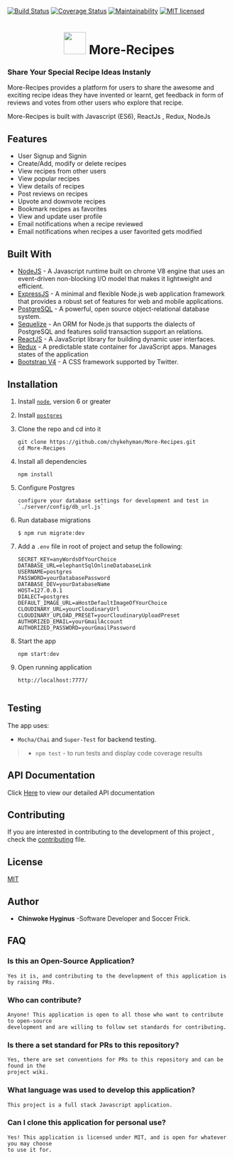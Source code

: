 [![Build Status](https://travis-ci.org/chykehyman/More-Recipes.svg?branch=develop)](https://travis-ci.org/chykehyman/More-Recipes)
[![Coverage Status](https://coveralls.io/repos/github/chykehyman/More-Recipes/badge.svg?branch=develop)](https://coveralls.io/github/chykehyman/More-Recipes?branch=develop)
[![Maintainability](https://api.codeclimate.com/v1/badges/b36cde19b8b50a231465/maintainability)](https://codeclimate.com/github/chykehyman/More-Recipes/maintainability)
[![MIT licensed](https://img.shields.io/badge/license-MIT-blue.svg)](https://raw.githubusercontent.com/hyperium/hyper/master/LICENSE)

# <div style="text-align:center"><img style="width:50px; height:50px;" src="http://res.cloudinary.com/chykebaba/image/upload/v1516407676/logo_jb4hn4.png"/> More-Recipes</div>

### Share Your Special Recipe Ideas Instanly

More-Recipes provides a platform for users to share the awesome
and exciting recipe ideas they have invented or learnt, get feedback in form of
reviews and votes from other users who explore that recipe.

More-Recipes is built with Javascript (ES6), ReactJs , Redux, NodeJs

## Features
- User Signup and Signin
- Create/Add, modify or delete recipes
- View recipes from other users
- View popular recipes
- View details of recipes
- Post reviews on recipes
- Upvote and downvote recipes
- Bookmark recipes as favorites
- View and update user profile
- Email notifications when a recipe reviewed
- Email notifications when recipes a user favorited gets modified 


## Built With
* [NodeJS](https://nodejs.org/en/) - A Javascript runtime built on chrome V8 engine that uses an event-driven non-blocking I/O model that makes it lightweight and efficient.
* [ExpressJS](http://expressjs.com/) - A minimal and flexible Node.js web application framework that provides a robust set of features for web and mobile applications.
* [PostgreSQL](https://www.postgresql.org/) - A powerful, open source object-relational database system.
* [Sequelize](http://docs.sequelizejs.com/) - An ORM for Node.js that supports the dialects of PostgreSQL and features solid transaction support an relations.
* [ReactJS](https://www.reactjs.org/) - A JavaScript library for building dynamic user interfaces.
* [Redux](http://redux.js.org/) -  A predictable state container for JavaScript apps. Manages states of the application
* [Bootstrap V4](https://getbootstrap.com/) -  A CSS framework supported by Twitter.

## Installation

1. Install [`node`](https://nodejs.org/en/download/), version 6 or greater

2. Install [`postgres`](https://www.postgresql.org/download/)

3. Clone the repo and cd into it

    ```
    git clone https://github.com/chykehyman/More-Recipes.git
    cd More-Recipes
    ```

4. Install all dependencies

    ```
    npm install
    ```

5. Configure Postgres

    ```
    configure your database settings for development and test in
    `./server/config/db_url.js` 
    ```

6.  Run database migrations

    ```
    $ npm run migrate:dev
    ```

7. Add a `.env` file in root of project and setup the following:

    ```
    SECRET_KEY=anyWordsOfYourChoice
    DATABASE_URL=elephantSqlOnlineDatabaseLink
    USERNAME=postgres
    PASSWORD=yourDatabasePassword
    DATABASE_DEV=yourDatabaseName
    HOST=127.0.0.1
    DIALECT=postgres
    DEFAULT_IMAGE_URL=aHostDefaultImageOfYourChoice
    CLOUDINARY_URL=yourCloudinaryUrl
    CLOUDINARY_UPLOAD_PRESET=yourCloudinaryUploadPreset
    AUTHORIZED_EMAIL=yourGmailAccount
    AUTHORIZED_PASSWORD=yourGmailPassword
    ```

8. Start the app

    ```
    npm start:dev
    ```

9. Open running application

    ```
    http://localhost:7777/


## Testing
The app uses: 
* `Mocha/Chai` and `Super-Test` for backend testing.

> - `npm test` - to run tests and display code coverage results


## API Documentation
Click [Here](https://more-recipes-v1.herokuapp.com/apidocs) to view our detailed API documentation

## Contributing

If you are interested in contributing to the development of this project ,
check the [contributing](contributing.md) file.


## License
[MIT](LICENSE)

## Author
* **Chinwoke Hyginus** -Software Developer and Soccer Frick.


## FAQ

### Is this an Open-Source Application?

```
Yes it is, and contributing to the development of this application is by raising PRs.
```

### Who can contribute?

```
Anyone! This application is open to all those who want to contribute to open-source 
development and are willing to follow set standards for contributing.
```

### Is there a set standard for PRs to this repository?

```
Yes, there are set conventions for PRs to this repository and can be found in the 
project wiki.
```

### What language was used to develop this application?

```
This project is a full stack Javascript application.
```

### Can I clone this application for personal use?

```
Yes! This application is licensed under MIT, and is open for whatever you may choose 
to use it for.
```